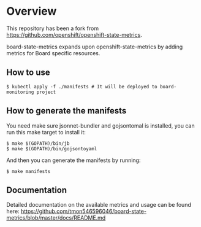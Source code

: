 # Overview

This repository has been a fork from <https://github.com/openshift/openshift-state-metrics>.

board-state-metrics expands upon openshift-state-metrics by adding metrics for Board specific resources.

## How to use

```
$ kubectl apply -f ./manifests # It will be deployed to board-monitoring project
```

## How to generate the manifests

You need make sure jsonnet-bundler and gojsontomal is installed, you can run this make target to install it:

```
$ make $(GOPATH)/bin/jb
$ make $(GOPATH)/bin/gojsontoyaml
```

And then  you can generate the manifests by running:

```
$ make manifests
```

## Documentation

Detailed documentation on the available metrics and usage can be found here: https://github.com/tmon546596046/board-state-metrics/blob/master/docs/README.md

